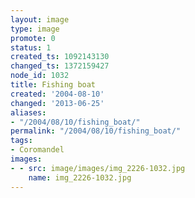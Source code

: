 ```yaml
---
layout: image
type: image
promote: 0
status: 1
created_ts: 1092143130
changed_ts: 1372159427
node_id: 1032
title: Fishing boat
created: '2004-08-10'
changed: '2013-06-25'
aliases:
- "/2004/08/10/fishing_boat/"
permalink: "/2004/08/10/fishing_boat/"
tags:
- Coromandel
images:
- - src: image/images/img_2226-1032.jpg
    name: img_2226-1032.jpg
---
```


